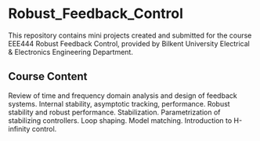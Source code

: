 # Robust_Feedback_Control
This repository contains mini projects created and submitted for the course EEE444 Robust Feedback Control, provided by Bilkent University Electrical & Electronics Engineering Department. 

## Course Content
Review of time and frequency domain analysis and design of feedback systems. Internal stability, asymptotic tracking, performance. Robust stability and robust performance. Stabilization. Parametrization of stabilizing controllers. Loop shaping. Model matching. Introduction to H-infinity control. 
